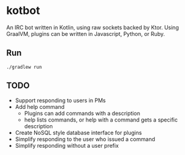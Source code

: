 # kotbot
An IRC bot written in Kotlin, using raw sockets backed by Ktor. Using GraalVM, plugins can be written in Javascript, Python, or Ruby.

## Run
```shell
./gradlew run
```

## TODO
- Support responding to users in PMs
- Add help command
  - Plugins can add commands with a description
  - help lists commands, or help with a command gets a specific description
- Create NoSQL style database interface for plugins
- Simplify responding to the user who issued a command
- Simplify responding without a user prefix
